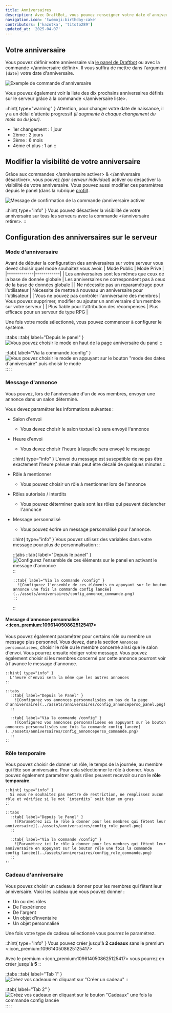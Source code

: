 ```yaml
---
title: Anniversaires
description: Avec DraftBot, vous pouvez renseigner votre date d'anniversaire et être informé des prochains à venir !
navigation.icon: 'twemoji:birthday-cake'
contributors: ['kazotka', 'titoto289']
updated_at: '2025-04-07'
---
```


## Votre anniversaire

Vous pouvez définir votre anniversaire via [le panel de Draftbot](/dashboard/user/profil) ou avec la commande \</anniversaire définir>. Il vous suffira de mettre dans l'argument `[date]` votre date d'anniversaire.

![Exemple de commande d'anniversaire](../assets/birthday/command_review.png)

Vous pouvez également voir la liste des dix prochains anniversaires définis sur le serveur grâce à la commande \</anniversaire liste>.

::hint{ type="warning" }
  Attention, pour changer votre date de naissance, il y a un délai d'attente progressif *(il augmente à chaque changement du mois ou du jour)*.

  - 1er changement : 1 jour
  - 2ème : 2 jours
  - 3ème : 6 mois
  - 4ème et plus : 1 an
::

## Modifier la visibilité de votre anniversaire

Grâce aux commandes \</anniversaire activer> & \</anniversaire désactiver>, vous pouvez *(par serveur individuel)* activer ou désactiver la visibilité de votre anniversaire. Vous pouvez aussi modifier ces paramètres depuis le panel  (dans la rubrique [profil](/dashboard/user/profil)).

![Message de confirmation de la commande /anniversaire activer](../assets/birthday/birthday_enable.png)

::hint{ type="info" }
  Vous pouvez désactiver la visibilité de votre anniversaire sur tous les serveurs avec la commande \</anniversaire retirer>.
::

## Configuration des anniversaires sur le serveur


### Mode d'anniversaire
Avant de débuter la configuration des anniversaires sur votre serveur vous devez choisir quel mode souhaitez vous avoir.
| Mode Public | Mode Privé |
|-------------|------------|
| Les anniversaires sont les mêmes que ceux de la base de donnée globale | Les anniversaires ne correspondent pas à ceux de la base de données globale |
| Ne nécessite pas un reparamétrage pour l'utilisateur | Nécessite de mettre à nouveau un anniversaire pour l'utilisateur |
| Vous ne pouvez pas contrôler l'anniversaire des membres | Vous pouvez supprimer, modifier ou ajouter un anniversaire d'un membre sur votre serveur |
| Plus fiable pour l'attribution des récompenses | Plus efficace pour un serveur de type RPG |

Une fois votre mode sélectionné, vous pouvez commencer à configurer le système.

::tabs
  ::tab{ label="Depuis le panel" }
    ![Vous pouvez choisir le mode en haut de la page anniversaire du panel](../assets/anniversaires/config_mode_panel.png)
  ::

  ::tab{ label="Via la commande /config" }
    ![Vous pouvez choisir le mode en appuyant sur le bouton "mode des dates d'anniversaire" puis choisir le mode](../assets/anniversaires/config_mode_commande.png)
  ::
::

### Message d'annonce

Vous pouvez, lors de l'anniversaire d'un de vos membres, envoyer une annonce dans un salon déterminé.

Vous devez paramétrer les informations suivantes :
- Salon d'envoi
    - Vous devez choisir le salon textuel où sera envoyé l'annonce
- Heure d'envoi
    - Vous devez choisir l'heure à laquelle sera envoyé le message

    ::hint{ type="info" }
      L'envoi du message est suscpetible de ne pas être exactement l'heure prévue mais peut être décalé de quelques minutes
    ::
- Rôle à mentionner
    - Vous pouvez choisir un rôle à mentionner lors de l'annonce
- Rôles autorisés / interdits
    - Vous pouvez déterminer quels sont les rôles qui peuvent déclencher l'annonce
- Message personnalisé
    - Vous pouvez écrire un  message personnalisé pour l'annonce.

    ::hint{ type="info" }
      Vous pouvez utilisez des variables dans votre message pour plus de personnalisation
    ::

    ::tabs
      ::tab{ label="Depuis le panel" }
        ![Configurez l'ensemble de ces éléments sur le panel en activant le message d'annonce](../assets/anniversaires/config_annonce_panel.png)
      ::

      ::tab{ label="Via la commande /config" }
        ![Configurez l'ensemble de ces éléments en appuyant sur le bouton annonce une fois la commande config lancée](../assets/anniversaires/config_annonce_commande.png)
      ::
    ::


#### Message d'annonce personnalisé <:icon_premium:1096140508625125417>
Vous pouvez également paramétrer pour certains rôle ou membre un message plus personnel.
Vous devez, dans la section `Annonces personnalisées`, choisir le rôle ou le membre concerné ainsi que le salon d'envoi. Vous pourrez ensuite rédiger votre message. Vous pouvez également choisir si les membres concerné par cette annonce pourront voir à l'avance le message d'annonce.

    ::hint{ type="info" }
      L'heure d'envoi sera la même que les autres annonces
    ::

    ::tabs
      ::tab{ label="Depuis le Panel" }
        ![Configurez vos annonces personnalisées en bas de la page d'anniversaire](../assets/anniversaires/config_annonceperso_panel.png)
      ::

      ::tab{ label="Via la commande /config" }
        ![Configurez vos annonces personnalisées en appuyant sur le bouton annonces personnalisées une fois la commande config lancée](../assets/anniversaires/config_annonceperso_commande.png)
      ::
    ::


### Rôle temporaire
Vous pouvez choisir de donner un rôle, le temps de la journée, au membre qui fête son anniversaire. Pour cela sélectionner le rôle à donner. Vous pouvez également paramétrer quels rôles peuvent recevoir ou non le **rôle temporaire**.

    ::hint{ type="info" }
      Si vous ne souhaitez pas mettre de restriction, ne remplissez aucun rôle et vérifiez si le mot `interdits` soit bien en gras
    ::

    ::tabs
      ::tab{ label="Depuis le Panel" }
        ![Paramétrez ici le rôle à donner pour les membres qui fêtent leur anniversaire](../assets/anniversaires/config_role_panel.png)
      ::

      ::tab{ label="Via la commande /config" }
        ![Paramétrez ici le rôle à donner pour les membres qui fêtent leur anniversaire en appuyant sur le bouton rôle une fois la commande config lancée](../assets/anniversaires/config_role_commande.png)
      ::
    ::

### Cadeau d'anniversaire

Vous pouvez choisir un cadeau à donner pour les membres qui fêtent leur anniversaire. Voici les cadeau que vous pouvez donner :
- Un ou des rôles
- De l'expérience
- De l'argent
- Un objet d'inventaire
- Un objet personnalisé

Une fois votre type de cadeau sélectionné vous pourrez le paramétrez.

::hint{ type="info" }
  Vous pouvez créer jusqu'à **2 cadeaux** sans le premium <:icon_premium:1096140508625125417>

  Avec le premium <:icon_premium:1096140508625125417> vous pourrez en créer jusqu'à **5**
::

::tabs
  ::tab{ label="Tab 1" }
    ![Créez vos cadeaux en cliquant sur "Créer un cadeau"](../assets/anniversaires/config_gift_panel.png)
  ::

  ::tab{ label="Tab 2" }
    ![Créez vos cadeaux en cliquant sur le bouton "Cadeaux" une fois la commande config lancée](../assets/anniversaires/config_gift_commande.png)
  ::
::